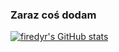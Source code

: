 ### Zaraz coś dodam
[![firedyr's GitHub stats](https://github-readme-stats.vercel.app/api?username=anuraghazra)](https://github.com/anuraghazra/github-readme-stats)
